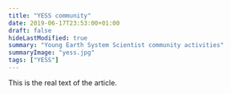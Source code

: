 ```yaml
---
title: "YESS community"
date: 2019-06-17T23:53:00+01:00
draft: false
hideLastModified: true
summary: "Young Earth System Scientist community activities"
summaryImage: "yess.jpg"
tags: ["YESS"]
---
```


This is the real text of the article. 